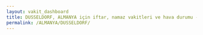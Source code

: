 ```yaml
---
layout: vakit_dashboard
title: DUSSELDORF, ALMANYA için iftar, namaz vakitleri ve hava durumu - ilçe/eyalet seç
permalink: /ALMANYA/DUSSELDORF/
---
```


<script type="text/javascript">
  var GLOBAL_COUNTRY = 'ALMANYA';
  var GLOBAL_CITY = 'DUSSELDORF';
  var GLOBAL_STATE = '';
  var lat = 72;
  var lon = 21;
</script>
